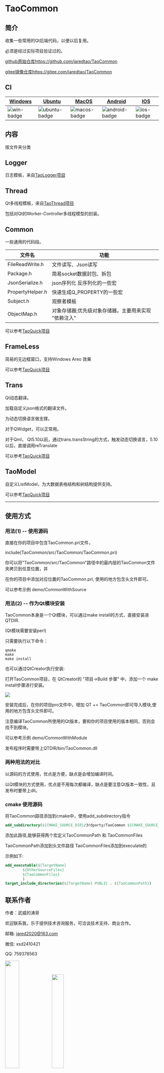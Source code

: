﻿# TaoCommon

## 简介

收集一些常用的Qt后端代码，以便以后复用。

必须是经过实际项目验证过的。

[github原始仓库https://github.com/jaredtao/TaoCommon](https://github.com/jaredtao/TaoCommon)

[gitee镜像仓库https://gitee.com/jaredtao/TaoCommon](https://gitee.com/jaredtao/TaoCommon)

## CI

| [Windows][win-link]| [Ubuntu][ubuntu-link]|[MacOS][macos-link]|[Android][android-link]|[IOS][ios-link]|
|---------------|---------------|-----------------|-----------------|----------------|
| ![win-badge]  | ![ubuntu-badge]      | ![macos-badge] |![android-badge]   |![ios-badge]   |


[win-link]: https://github.com/JaredTao/TaoCommon/actions?query=workflow%3AWindows "WindowsAction"
[win-badge]: https://github.com/JaredTao/TaoCommon/workflows/Windows/badge.svg  "Windows"

[ubuntu-link]: https://github.com/JaredTao/TaoCommon/actions?query=workflow%3AUbuntu "UbuntuAction"
[ubuntu-badge]: https://github.com/JaredTao/TaoCommon/workflows/Ubuntu/badge.svg "Ubuntu"

[macos-link]: https://github.com/JaredTao/TaoCommon/actions?query=workflow%3AMacOS "MacOSAction"
[macos-badge]: https://github.com/JaredTao/TaoCommon/workflows/MacOS/badge.svg "MacOS"

[android-link]: https://github.com/JaredTao/TaoCommon/actions?query=workflow%3AAndroid "AndroidAction"
[android-badge]: https://github.com/JaredTao/TaoCommon/workflows/Android/badge.svg "Android"

[ios-link]: https://github.com/JaredTao/TaoCommon/actions?query=workflow%3AIOS "IOSAction"
[ios-badge]: https://github.com/JaredTao/TaoCommon/workflows/IOS/badge.svg "IOS"

## 内容

按文件夹分类

## Logger

  日志模板，来自[TaoLogger项目](https://github.com/jaredtao/taologger)

## Thread

  Qt多线程模板，来自[TaoThread项目](https://github.com/jaredtao/TaoThread)

  包括对Qt的Worker-Controller多线程模型的封装。

## Common

  一些通用的代码段。

  |文件名|功能|
  | ---- | -------------------------------- |
  |FileReadWrite.h|文件读写、Json读写|
  |Package.h|简易socket数据封包、拆包|
  |JsonSerialize.h|json序列化 反序列化的一些宏|
  |PropertyHelper.h|快速生成Q_PROPERTY的一些宏|
  |Subject.h|观察者模板|
  |ObjectMap.h|对象存储器;优先级对象存储器。主要用来实现 "依赖注入"|

可以参考[TaoQuick项目](https://github.com/jaredtao/TaoQuick)

## FrameLess

简易的无边框窗口，支持Windows Areo 效果

可以参考[TaoQuick项目](https://github.com/jaredtao/TaoQuick)

## Trans

Qt动态翻译。

加载自定义json格式的翻译文件。

为动态切换语言做支撑。

对于QWidget，可以正常用。

对于Qml， Qt5.10以前，通过trans.transString的方式，触发动态切换语言，5.10以后，直接调用reTranslate

可以参考[TaoQuick项目](https://github.com/jaredtao/TaoQuick)

## TaoModel

自定义ListModel，为大数据表格结构和树结构提供支持。

可以参考[TaoQuick项目](https://github.com/jaredtao/TaoQuick)

***

## 使用方式

### 用法(1) -- 使用源码

直接在你的项目中包含TaoCommon.pri文件，

include(TaoCommon/src/TaoCommon/TaoCommon.pri)

你可以将"TaoCommon/src/TaoCommon"路径中的最内层的TaoCommon文件夹拷贝到任意位置，并

在你的项目中添加对应位置的TaoCommon.pri, 使用的地方包含头文件即可。

可以参考示例 demo/CommonWithSource

### 用法(2) -- 作为Qt模块安装

TaoCommon本身是一个Qt模块，可以通过make install的方式，直接安装进QTDIR.

(Qt模块需要安装perl)

只需要执行以下命令：

```shell
qmake
make
make install
```

也可以通过QtCreator执行安装:

打开TaoCommon项目，在 QtCreator的 "项目->Build 步骤" 中，添加一个 make install步骤进行安装。

![](doc/QtCreaterInstall.png)

安装完成后，在你的项目pro文件中，增加 QT += TaoCommon即可导入模块,使用的地方包含头文件即可。

注意编译TaoCommon所使用的Qt版本，要和你的项目使用的版本相同，否则会找不到模块。

可以参考示例 demo/CommonWithModule

发布程序时需要带上QTDIR/bin/TaoCommon.dll

### 两种用法的对比

以源码的方式使用，优点是方便，缺点是会增加编译时间。

以Qt模块的方式使用，优点是不用每次都编译，缺点是要注意Qt版本一致性，且发布时要带上dll。

### cmake 使用源码

将TaoCommon路径添加到cmake中，使用add_subdirectory指令

```cmake
add_subdirectory(${CMAKE_SOURCE_DIR}/3rdparty/TaoCommon ${CMAKE_SOURCE_DIR}/build/3rdparty/TaoCommon)
```
添加此路径,能够获得两个宏定义TaoCommonPath 和 TaoCommonFiles

TaoCommonPath添加到头文件路径
TaoCommonFiles添加到execulate的

示例如下:
```cmake
add_executable(${TargetName}
        ${OtherSourceFiles}
        ${TaoCommonFiles}
        )
target_include_directories(${TargetName} PUBLIC . ${TaoCommonPath})
```

## 联系作者

作者：武威的涛哥

欢迎联系我，乐于提供技术咨询服务，可洽谈技术支持、商业合作。

邮箱:  jared2020@163.com            

微信:  xsd2410421 

QQ: 759378563

<img src="https://gitee.com/jaredtao/jaredtao/raw/master/img/weixin_connect.jpg?raw=true" width="30.35%" height="30%" /><img src="https://gitee.com/jaredtao/jaredtao/raw/master/img/qq_connect.jpg?raw=true" width="28%" height="28%" />

*** 
## 关注作者动态

欢迎关注涛哥的微信公众号： Qt进阶之路

不定期分享Qt相关的高质量教程

<img src="https://gitee.com/jaredtao/jaredtao/raw/master/img/weixingongzhonghao.jpg?raw=true" width="28%" height="28%" />

*****
## 寻找同道中人

欢迎加入涛哥的QQ群: Qt进阶之路 

此群是高质量群，Qt界大佬众多，不灌水闲聊，日常交流技术、分享书籍、帮助解决实际问题。

1群：734623697

2群：342341405



<img src="https://gitee.com/jaredtao/jaredtao/raw/master/img/qqgroup.jpg?raw=true" width="28%" height="28%" /><img src="https://gitee.com/jaredtao/jaredtao/raw/master/img/qqgroup2.jpg?raw=true" width="28%" height="28%" />

******

## 赞助


 觉得分享的内容还不错, 就请作者喝杯奶茶吧~~


<img src="https://gitee.com/jaredtao/jaredtao/raw/master/img/weixin.jpg?raw=true" width="30%" height="30%" /><img src="https://gitee.com/jaredtao/jaredtao/raw/master/img/zhifubao.jpg?raw=true" width="30%" height="30%" />


## 赞助列表

感谢以下网友的赞助与支持(排名不分先后)：

hxhlb (花心胡萝卜工作室)

咸鱼猴

Qt侠-刘典武

一去、二三里

大樹

丝绸-郑天佐

寒山-居士

小风电子

Qt君

海盗船

雨田哥

游龙

Rj

重庆-胡某某

Ivy

孙十一少

田宇

power

敢敢

扣脚翁

白菜豆腐

甜不辣

Mr.Hu

秾芳教主

焖哥

蓝色幻想

Martin Zuo

windsmoon

小手冰凉

永远=没有终点

我是王大狗

米粒旅行